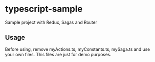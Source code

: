 # typescript-sample
Sample project with Redux, Sagas and Router

## Usage
Before using, remove myActions.ts, myConstants.ts, mySaga.ts and use your own files. This files are just for demo purposes.  
